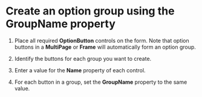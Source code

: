 
# Create an option group using the GroupName property




1. Place all required  **OptionButton** controls on the form. Note that option buttons in a **MultiPage** or **Frame** will automatically form an option group.
    
2. Identify the buttons for each group you want to create.
    
3. Enter a value for the  **Name** property of each control.
    
4. For each button in a group, set the  **GroupName** property to the same value.
    



